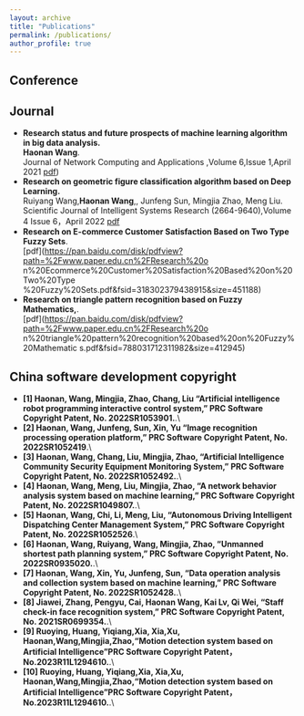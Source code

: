 ```yaml
---
layout: archive
title: "Publications"
permalink: /publications/
author_profile: true
---
```

## Conference 



## Journal


- **Research status and future prospects of machine learning algorithm in big data analysis.**\
**Haonan Wang**.\
Journal of Network Computing and Applications ,Volume 6,Issue 1,April 2021
[pdf](https://www.clausiuspress.com/assets/default/article/2021/06/01/article_1622604557.pdf))  
- **Research on geometric figure classification algorithm based on Deep Learning.**\
 Ruiyang Wang,**Haonan Wang**,, Junfeng Sun, Mingjia Zhao, Meng Liu.\
Scientific Journal of Intelligent Systems Research (2664-9640),Volume 4 Issue 6，April 2022 [pdf](http://www.sjisr.org/download/sjisr-4-6-335-340.pdf)
- **Research on E-commerce Customer Satisfaction Based on Two Type
Fuzzy Sets**.\
[pdf](https://pan.baidu.com/disk/pdfview?path=%2Fwww.paper.edu.cn%2FResearch%20o
n%20Ecommerce%20Customer%20Satisfaction%20Based%20on%20Two%20Type
%20Fuzzy%20Sets.pdf&fsid=318302379438915&size=451188)
- **Research on triangle pattern recognition based on Fuzzy
Mathematics,**.\
[pdf](https://pan.baidu.com/disk/pdfview?path=%2Fwww.paper.edu.cn%2FResearch%20o
n%20triangle%20pattern%20recognition%20based%20on%20Fuzzy%20Mathematic
s.pdf&fsid=788031712311982&size=412945)


## China software development copyright
- **[1] Haonan, Wang, Mingjia, Zhao, Chang, Liu “Artificial intelligence robot programming
interactive control system,” PRC Software Copyright Patent, No. 2022SR1053901.**.\
- **[2] Haonan, Wang, Junfeng, Sun, Xin, Yu “Image recognition processing operation
platform,” PRC Software Copyright Patent, No. 2022SR1052419**.\
- **[3] Haonan, Wang, Chang, Liu, Mingjia, Zhao, “Artificial Intelligence Community Security
Equipment Monitoring System,” PRC Software Copyright Patent, No. 2022SR1052492.**.\
- **[4] Haonan, Wang, Meng, Liu, Mingjia, Zhao, “A network behavior analysis system based
on machine learning,” PRC Software Copyright Patent, No. 2022SR1049807.**.\
- **[5] Haonan, Wang, Chi, Li, Meng, Liu, “Autonomous Driving Intelligent Dispatching
Center Management System,” PRC Software Copyright Patent, No. 2022SR1052526**.\
- **[6] Haonan, Wang, Ruiyang, Wang, Mingjia, Zhao, “Unmanned shortest path planning
system,” PRC Software Copyright Patent, No. 2022SR0935020.**.\
- **[7] Haonan, Wang, Xin, Yu, Junfeng, Sun, “Data operation analysis and collection system
based on machine learning,” PRC Software Copyright Patent, No. 2022SR1052428.**.\
- **[8] Jiawei, Zhang, Pengyu, Cai, Haonan Wang, Kai Lv, Qi Wei, “Staff check-in face
recognition system,” PRC Software Copyright Patent, No. 2021SR0699354.**.\
- **[9] Ruoying, Huang, Yiqiang,Xia, Xia,Xu, Haonan,Wang,Mingjia,Zhao,“Motion detection
system based on Artificial Intelligence”PRC Software Copyright Patent，
No.2023R11L1294610.**.\
- **[10] Ruoying, Huang, Yiqiang,Xia, Xia,Xu, Haonan,Wang,Mingjia,Zhao,“Motion detection
system based on Artificial Intelligence”PRC Software Copyright Patent，No.2023R11L1294610.**.\



